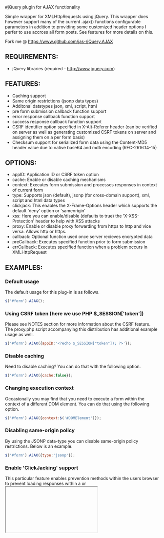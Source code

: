
#jQuery plugin for AJAX functionality

  Simple wrapper for XMLHttpRequests using jQuery. This wrapper does however
  support many of the current .ajax() functions configurable parameters in
  addition to providing some customized header options I perfer to use
  accross all form posts. See features for more details on this.

  Fork me @ https://www.github.com/jas-/jQuery.AJAX

## REQUIREMENTS:
* jQuery libraries (required - http://www.jquery.com)

## FEATURES:
* Caching support
* Same origin restrictions (jsonp data types)
* Additonal datatypes json, xml, script, html
* pre form submission callback function support
* error response callback function support
* success response callback function support
* CSRF identifier option specified in X-Alt-Referer header (can be verified on server
  as well as generating customized CSRF tokens on server and assigning them on a per
  form basis)
* Checksum support for serialized form data using the Content-MD5 header value due to
  native base64 and md5 encoding (RFC-2616.14-15)

## OPTIONS:
* appID:       Application ID or CSRF token option
* cache:       Enable or disable caching mechanisms
* context:     Executes form submission and processes responses in context of current form
* type:        Supports json (default), jsonp (for cross-domain support), xml, script and html data types
* clickjack:   This enables the X-Frame-Options header which supports the default 'deny' option or 'sameorigin'
* xss:         Here you can enable/disable (defaults to true) the 'X-XSS-Protection' header to help with XSS attacks
* proxy:       Enable or disable proxy forwarding from https to http and vice versa. Allows http or https.
* callback:    Optional function used once server recieves encrypted data
* preCallback: Executes specified function prior to form submission
* errCallback: Executes specified function when a problem occurs in XMLHttpRequest

## EXAMPLES:

### Default usage
The default usage for this plug-in is as follows.

```javascript
$('#form').AJAX();
```

### Using CSRF token (here we use PHP $_SESSION['token'])
Please see NOTES section for more information about the CSRF feature. The proxy.php script accompanying
this distribution has additional example usage as well.

```javascript
$('#form').AJAX({appID:'<?echo $_SESSION["token"]); ?>'});
```

### Disable caching
Need to disable caching? You can do that with the following option.

```javascript
$('#form').AJAX({cache:false});
```

### Changing execution context
Occasionally you may find that you need to execute a form within the context of a different DOM element. You can
do that using the following option.

```javascript
$('#form').AJAX({context:$('#DOMElement')});
```

### Disabling same-origin policy
By using the JSONP data-type you can disable same-origin policy restrictions. Below is an example.

```javascript
$('#form').AJAX({type:'jsonp'});
```

### Enable 'ClickJacking' support
This particular feature enables prevention methods within the users browser to prevent loading responses within
a <frame> or <iframe> helping protect clients from nefarious users stealing authentication credentials etc. The
first example will prevent all attempts to load content within a frame while the second option will only allow
loading content within a frame from the same domain.

```javascript
$('#form').AJAX({clickjack:'deny'});
```

```javascript
$('#form').AJAX({clickjack:'sameorigin'});
```

### Enable 'XSS' support
While support for this particular feature may be limited across the spectrum of browsers enabling the for
XMLHttpRequests will help your browsers with XSS attack vectors.

```javascript
$('#form').AJAX({xss:true});
```

### Enable prevention of proxy forwarding
Proxy servers. Occasionally a user may use a proxy service which will not provide secure end to end
communication.

Example; client->https->proxy->http->server or server->https->proxy->http->server.

If your site uses HTTPS/SSL/TLS then you will want to enable this feature which will force proxy server
requests to use the specified protocols.

```javascript
$('#form').AJAX({proxy:'https'});
```

### Executing callback function on AJAX success response
This feature can come in handy if you wish to (recommended) display response messages from the server about
form submission statuses.

```javascript
$('#form').AJAX({callback:function(x){
  alert(x);
 }
});
```

### Executing callback function pre AJAX submission
Ever want to add that fancy animated gif spinner once a form has been submitted? You can load that using
the pre-callback method as shown below.

```javascript
$('#form').AJAX({preCallback:function(x){
  alert(x);
 }
});
```

### Executing callback function on AJAX error response
Wish to provide some messaging to the user if something goes wrong? Here is a great method for doing just
that.

```javascript
$('#form').AJAX({errCallback:function(x){
  alert(x);
 }
});
```

### Using all option available
Here is a real-world example of using all of the available options to make effecient usage of this plugin. Of course
this example simply pushes each callback method to the console you could use modal windows, alert boxes, message boxes
and other means of notifications fairly easily.

```javascript
$(document).ready(function(){
 /* send everything to the console */
 function _log(obj){
  $.each(obj, function(k, v){
   console.log(k+' => 'v);
  });
 }
 /* callback before send */
 function _pre(obj){
  return _log(obj);
 }
 /* callback on error */
 function _err(obj){
  return _log(obj);
 }
 /* callback on success */
 function _success(obj){
  return _log(obj);
 }
 /* bind our ajax call to the form and setup some params */
 $('#formID').AJAX({
  appID:        '<?php echo $_SESSION["token"]; ?>',
  cache:        true,
  context:      $('#messageBoxID'),
  type:         'jsonp',
  clickjack:    'sameorigin',
  xss:          true,
  proxy:        'https',
  callback:     _success(this),
  preCallback:  _pre(this),
  errCallback:  _err(this)
 });
});
```

## NOTES

### CSRF (Cross Site Request Forgery)
Using a customized appID option you can enable Cross Site Request Forgery
prevention. To do this a server side component must be preset to generate
a custom CSRF token and attach it to the configuration options as seen in
the examples section. Please see the proxy.php script for more information
on methods of using this prevention method.

### Checksuming form data
This project includes a transparent method of checksumming the submitted
form data. Native base64 and md5 encoding has been added to dynamically
serialize the form data to be processed and generating a value for the
Content-MD5 header which (if needed) can be verified on the server. Please
also see the proxy.php script for more information on this feature. For more
information regarding the 'Content-MD5' header option please see the following
link http://www.w3.org/Protocols/rfc2616/rfc2616-sec14.html#sec14.15

Author: Jason Gerfen <jason.gerfen@gmail.com>
License: GPL (see LICENSE)

